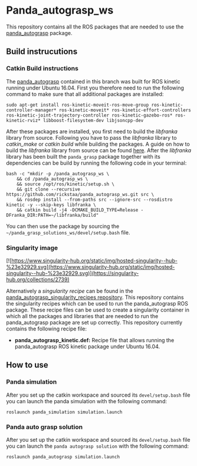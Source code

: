 # Panda_autograsp_ws
This repository contains all the ROS packages that are needed to use the [panda_autograsp](https://github.com/rickstaa/panda_autograsp) package. 

## Build instrucutions

### Catkin Build instructions

The [panda_autograsp](https://github.com/rickstaa/panda_autograsp) contained in this branch was built for ROS kinetic running under Ubuntu 16.04. First you therefore need to run the following command to make sure that all additional packages are installed:

    sudo apt-get install ros-kinetic-moveit-ros-move-group ros-kinetic-controller-manager* ros-kinetic-moveit* ros-kinetic-effort-controllers ros-kinetic-joint-trajectory-controller ros-kinetic-gazebo-ros* ros-kinetic-rviz* libboost-filesystem-dev libjsoncpp-dev

After these packages are installed, you first need to build the *libfranka* library from source. Following you have to pass the *libfranka* library to *catkin_make* or *catkin build* while building the packages. A guide on how to build the *libfranka* library from source can be found [here](https://frankaemika.github.io/docs/installation.html#building-from-source). After the *libfranka* library has been built the `panda_grasp` package together with its dependencies can be build by running the following code in your terminal:

    bash -c "mkdir -p /panda_autograsp_ws \
        && cd /panda_autograsp_ws \
        && source /opt/ros/kinetic/setup.sh \
        && git clone --recursive https://github.com/rickstaa/panda_autograsp_ws.git src \
        && rosdep install --from-paths src --ignore-src --rosdistro kinetic -y --skip-keys libfranka \
        && catkin build -j4 -DCMAKE_BUILD_TYPE=Release -DFranka_DIR:PATH=~/libfranka/build"

You can then use the package by sourcing the `~/panda_grasp_solutions_ws/devel/setup.bash` file.

### Singularity image

[![https://www.singularity-hub.org/static/img/hosted-singularity--hub-%23e32929.svg](https://www.singularity-hub.org/static/img/hosted-singularity--hub-%23e32929.svg)](https://singularity-hub.org/collections/2739)

Alternatively a *singularity recipe* can be found in the [panda_autograsp_singularity_recipes repository](https://github.com/rickstaa/panda_autograsp_singularity_recipes). This repository contains the singularity recipes which can be used to run the panda_autograsp ROS package. These recipe files can be used to create a singularity container in which all the packages and libraries that are needed to run the panda_autograsp package are set up correctly. This repository currently contains the following recipe file:

- **panda_autograsp_kinetic.def:** Recipe file that allows running the panda_autograsp ROS kinetic package under Ubuntu 16.04.

## How to use

### Panda simulation

After you set up the catkin workspace and sourced its `devel/setup.bash` file you can launch the panda simulation with the following command:

```
roslaunch panda_simulation simulation.launch
```

### Panda auto grasp solution

After you set up the catkin workspace and sourced its `devel/setup.bash` file you can launch the `panda autograsp solution` with the following command:

```
roslaunch panda_autograsp simulation.launch
```
